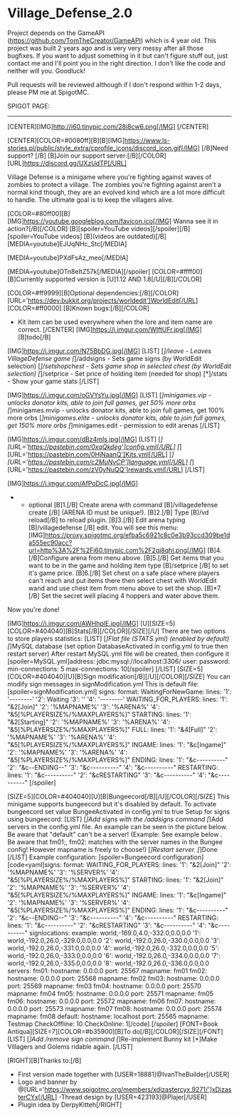 # Village_Defense_2.0

Project depends on the GameAPI (https://github.com/TomTheCreator/GameAPI) which is 4 year old. 
This project was built 2 years ago and is very very messy after all those bugfixes. If you want to adjust something in it but can't figure stuff out, just contact me and I'll point you in the right direction.
I don't like the code and neither will you. Goodluck!

Pull requests will be reviewed although if I don't respond within 1-2 days, please PM me at SpigotMC.


SPIGOT PAGE:
____________________________________________________________________________________

[CENTER][IMG]http://i60.tinypic.com/28i8cw6.png[/IMG]
[/CENTER]

[CENTER][COLOR=#0080ff][B][B][IMG]https://www.ls-stories.pl/public/style_extra/cprofile_icons/discord_icon.gif[/IMG] [/B]Need support? [/B]
[B]Join our support server:[/B][/COLOR] [URL]https://discord.gg/UXzUdTP[/URL]

Village Defense is a minigame where you're fighting against waves of zombies to protect a village. The zombies you're fighting against aren't a normal kind though, they are an evolved kind which are a lot more difficult to handle. The ultimate goal is to keep the villagers alive.

[COLOR=#80ff00][B][IMG]https://youtube.googleblog.com/favicon.ico[/IMG] Wanna see it in action?[/B][/COLOR]
[B][spoiler=YouTube videos][/spoiler][/B][spoiler=YouTube videos]
[B](videos are outdated)[/B]
[MEDIA=youtube]EJUqNHc_Stc[/MEDIA]

[MEDIA=youtube]PXdFsAz_meo[/MEDIA]

[MEDIA=youtube]OTn8eItZ57k[/MEDIA][/spoiler]
[COLOR=#ffff00]
[B]Currently supported version is [U]1.12 AND 1.8[/U][/B][/COLOR]

[COLOR=#ff9999][B]Optional dependencies:[/B][/COLOR] [URL='https://dev.bukkit.org/projects/worldedit']WorldEdit[/URL]
[COLOR=#ff0000]
[B]Known bugs:[/B][/COLOR]
- Kit item can be used everywhere when the lore and item name are correct.
[/CENTER]
[IMG]https://i.imgur.com/WIftUFr.jpg[/IMG]
[B]todo[/B]

[IMG]https://i.imgur.com/N75BbDG.jpg[/IMG]
[LIST]
[*]/leave - Leaves VillageDefense game
[*]/addsigns - Sets game signs (by WorldEdit selection)
[*]/setshopchest - Sets game shop in selected chest (by WorldEdit selection)
[*]/setprice - Set price of holding item (needed for shop)
[*]/stats - Show your game stats
[/LIST]

[IMG]https://i.imgur.com/oGVYsYu.jpg[/IMG]
[LIST]
[*]minigames.vip - unlocks donator kits, able to join full games, get 50% more orbs
[*]minigames.mvip - unlocks donator kits, able to join full games, get 100% more orbs
[*]minigames.elite - unlocks donator kits, able to join full games, get 150% more orbs
[*]minigames.edit - permission to edit arenas
[/LIST]

[IMG]https://i.imgur.com/dBz4mIs.jpg[/IMG]
[LIST]
[*][URL='https://pastebin.com/0xqQkdeg']config.yml[/URL]
[*][URL='https://pastebin.com/0HjNaanQ']Kits.yml[/URL]
[*][URL='https://pastebin.com/c2MuNvCP']language.yml[/URL]
[*][URL='https://pastebin.com/zV0yNuQQ']rewards.yml[/URL]
[/LIST]

[IMG]https://i.imgur.com/AfPoDcC.jpg[/IMG]
* - optional
[B]1.[/B] Create arena with command [B]/villagedefense create <ARENA ID>[/B] (ARENA ID must be unique!).
[B]2.[/B] Type [B]/vd reload[/B] to reload plugin.
[B]3.[/B] Edit arena typing [B]/villagedefense <ARENA ID>[/B] edit.
You will see this menu:
[IMG]https://proxy.spigotmc.org/efba5c6921c8c0e3b93ccd309be1da555ec90acc?url=http%3A%2F%2Fi60.tinypic.com%2F2qi8qhl.png[/IMG]
[B]4. [/B]Configure arena from menu above.
[B]5.[/B] Get items that you want to be in the game and holding item type [B]/setprice <amount>[/B] to set it's game price.
[B]6.[/B] Set chest on a safe place where players can't reach and put items there then select chest with WorldEdit wand and use chest item from menu above to set the shop.
[B]*7.[/B] Set the secret well placing 4 hoppers and water above them.

Now you're done!

[IMG]https://i.imgur.com/AWHhplE.jpg[/IMG]
[U][SIZE=5][COLOR=#404040][B]Stats[/B][/COLOR][/SIZE][/U]
There are two options to store players statistics:
[LIST]
[*]Flat file (STATS.yml) (enabled by default)
[*]MySQL database (set option DatabaseActivated in config.yml to true then restart server)
After restart MySQL.yml file will be created, then configure it
[spoiler=MySQL.yml]address: jdbc:mysql://localhost:3306/<databasename>
user: <user>
password: <password>
min-connections: 5
max-connections: 10[/spoiler]
[/LIST]
[SIZE=5][COLOR=#404040][U][B]Sign modification[/B][/U][/COLOR][/SIZE]
You can modify sign messages in signModification.yml
This is default file:
[spoiler=signModification.yml]
signs:
    format:
        WaitingForNewGame:
            lines:
                '1': '--------'
                '2': Waiting
                '3': ''
                '4': '--------'
        WAITING_FOR_PLAYERS:
            lines:
                '1': "&2[Join]"
                '2': '%MAPNAME%'
                '3': '%ARENA%'
                '4': "&5[%PLAYERSIZE%/%MAXPLAYERS%]"
        STARTING:
            lines:
                '1': "&2[Starting]"
                '2': '%MAPNAME%'
                '3': '%ARENA%'
                '4': "&5[%PLAYERSIZE%/%MAXPLAYERS%]"
        FULL:
            lines:
                '1': "&4[Full]"
                '2': '%MAPNAME%'
                '3': '%ARENA%'
                '4': "&5[%PLAYERSIZE%/%MAXPLAYERS%]"
        INGAME:
            lines:
                '1': "&c[Ingame]"
                '2': '%MAPNAME%'
                '3': '%ARENA%'
                '4': "&5[%PLAYERSIZE%/%MAXPLAYERS%]"
        ENDING:
            lines:
                '1': "&c----------"
                '2': "&c--ENDING--"
                '3': "&c----------"
                '4': "&c----------"
        RESTARTING:
            lines:
                '1': "&c----------"
                '2': "&cRESTARTING"
                '3': "&c----------"
                '4': "&c----------"
[/spoiler]

[SIZE=5][COLOR=#404040][U][B]Bungeecord[/B][/U][/COLOR][/SIZE]
This minigame supports bungeecord but it's disabled by default.
To activate bungeecord set value BungeeActivated in config.yml to true
Setup for signs using bungeecord:
[LIST]
[*]Add signs with the /addsigns command
[*]Add servers in the config.yml file. An example can be seen in the picture below. Be aware that "default" can't be a server! (Example: See example below . Be aware that fm01;, fm02: matches with the server names in the Bungee config! However mapname is freely to choose!)
[*]Restart server.
[*]Done
[/LIST]
Example configuration:
[spoiler=Bungeecord configuration]
[code=yaml]signs:
    format:
        WAITING_FOR_PLAYERS:
            lines:
                '1': "&2[Join]"
                '2': '%MAPNAME%'
                '3': '%SERVER%'
                '4': "&5[%PLAYERSIZE%/%MAXPLAYERS%]"
        STARTING:
            lines:
                '1': "&2[Join]"
                '2': '%MAPNAME%'
                '3': '%SERVER%'
                '4': "&5[%PLAYERSIZE%/%MAXPLAYERS%]"
        INGAME:
            lines:
                '1': "&c[Ingame]"
                '2': '%MAPNAME%'
                '3': '%SERVER%'
                '4': "&5[%PLAYERSIZE%/%MAXPLAYERS%]"
        ENDING:
            lines:
                '1': "&c----------"
                '2': "&c--ENDING--"
                '3': "&c----------"
                '4': "&c----------"
        RESTARTING:
            lines:
                '1': "&c----------"
                '2': "&cRESTARTING"
                '3': "&c----------"
                '4': "&c----------"
signlocations:
    example: world,-169.0,4.0,-332.0,0.0,0.0
        '1': world,-192.0,26.0,-329.0,0.0,0.0
        '2': world,-192.0,26.0,-330.0,0.0,0.0
        '3': world,-192.0,26.0,-331.0,0.0,0.0
        '4': world,-192.0,26.0,-332.0,0.0,0.0
        '5': world,-192.0,26.0,-333.0,0.0,0.0
        '6': world,-192.0,26.0,-334.0,0.0,0.0
        '7': world,-192.0,26.0,-335.0,0.0,0.0
        '8': world,-192.0,26.0,-336.0,0.0,0.0
servers:
    fm01:
        hostname: 0.0.0.0
        port: 25567
        mapname: fm01
    fm02:
        hostname: 0.0.0.0
        port: 25568
        mapname: fm02
    fm03:
        hostname: 0.0.0.0
        port: 25569
        mapname: fm03
    fm04:
        hostname: 0.0.0.0
        port: 25570
        mapname: fm04
    fm05:
        hostname: 0.0.0.0
        port: 25571
        mapname: fm05
    fm06:
        hostname: 0.0.0.0
        port: 25572
        mapname: fm06
    fm07:
        hostname: 0.0.0.0
        port: 25573
        mapname: fm07
    fm08:
        hostname: 0.0.0.0
        port: 25574
        mapname: fm08
    default:
        hostname: localhost
        port: 25565
        mapname: Testmap
CheckOffline: 10
CheckOnline: 1[/code]
[/spoiler]
[FONT=Book Antiqua][SIZE=7][COLOR=#b35900][B]To do[/B][/COLOR][/SIZE][/FONT]
[LIST]
[*]Add /remove sign command
[*]Re-implement Bunny kit
[*]Make Villagers and Golems ridable again.
[/LIST]

[RIGHT][B]Thanks to:[/B]
- First version made together with [USER=18881]@IvanTheBuilder[/USER]
- Logo and banner by @[URL='https://www.spigotmc.org/members/xdizastercyx.9271/']xDizasterCYx[/URL]
-Thread design by [USER=423193]@Plajer[/USER]
- Plugin idea by DerpyKitteh[/RIGHT]
